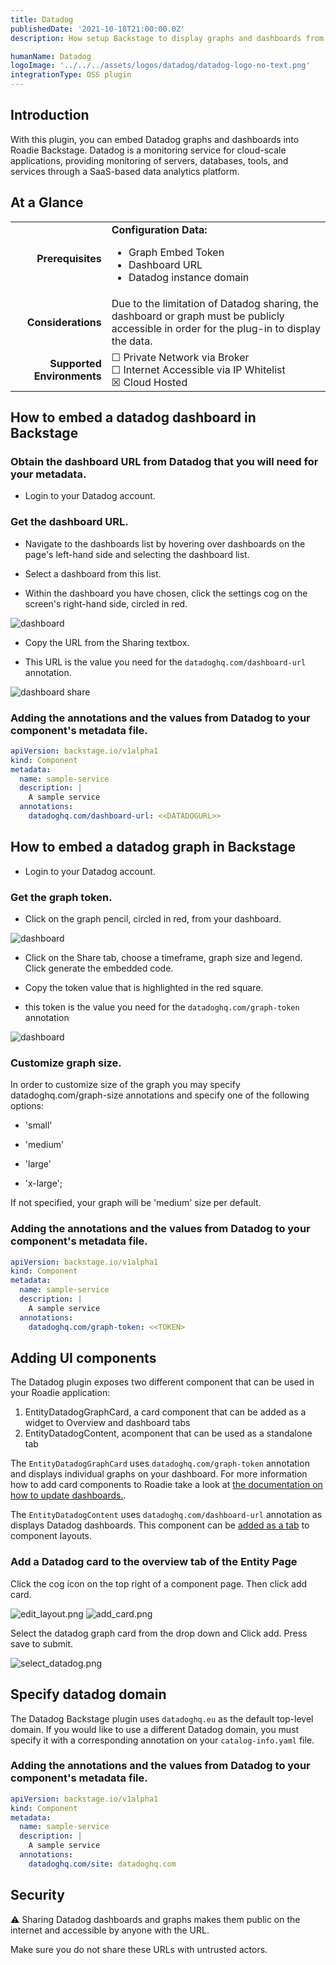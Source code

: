 ```yaml
---
title: Datadog
publishedDate: '2021-10-18T21:00:00.0Z'
description: How setup Backstage to display graphs and dashboards from Datadog

humanName: Datadog
logoImage: '../../../assets/logos/datadog/datadog-logo-no-text.png'
integrationType: OSS plugin
---
```


## Introduction

With this plugin, you can embed Datadog graphs and dashboards into Roadie Backstage. Datadog is a monitoring service for cloud-scale applications, providing monitoring of servers, databases, tools, and services through a SaaS-based data analytics platform.

## At a Glance
| | |
|---: | --- |
| **Prerequisites** | **Configuration Data:** <ul><li>Graph Embed Token</li><li>Dashboard URL</li><li>Datadog instance domain</li></ul> |
| **Considerations** | Due to the limitation of Datadog sharing, the dashboard or graph must be publicly accessible in order for the plug-in to display the data. |
| **Supported Environments** | ☐ Private Network via Broker <br /> ☐ Internet Accessible via IP Whitelist <br /> ☒ Cloud Hosted |

## How to embed a datadog dashboard in Backstage

### Obtain the dashboard URL from Datadog that you will need for your metadata.

* Login to your Datadog account.

### Get the dashboard URL.

* Navigate to the dashboards list by hovering over dashboards on the page's left-hand side and selecting the dashboard list.

* Select a dashboard from this list.

* Within the dashboard you have chosen, click the settings cog on the screen's right-hand side, circled in red.

![dashboard](./dd-dashboard.png)

* Copy the URL from the Sharing textbox.

* This URL is the value you need for the `datadoghq.com/dashboard-url` annotation.

![dashboard share](./dd-dashboard-share.png)


### Adding the annotations and the values from Datadog to your component's metadata file.

```yaml
apiVersion: backstage.io/v1alpha1
kind: Component
metadata:
  name: sample-service
  description: |
    A sample service
  annotations:
    datadoghq.com/dashboard-url: <<DATADOGURL>>
```

## How to embed a datadog graph in Backstage

* Login to your Datadog account.

### Get the graph token.

* Click on the graph pencil, circled in red, from your dashboard.

![dashboard](./dd-dashboard-2.png)

* Click on the Share tab, choose a timeframe, graph size and legend. Click generate the embedded code.

* Copy the token value that is highlighted in the red square.

* this token is the value you need for the `datadoghq.com/graph-token` annotation

![dashboard](./dd-graph-share.png)

### Customize graph size.

In order to customize size of the graph you may specify datadoghq.com/graph-size annotations and specify one of the following options:

* 'small'

* 'medium'

* 'large'

* 'x-large';

If not specified, your graph will be 'medium' size per default.

### Adding the annotations and the values from Datadog to your component's metadata file.

```yaml
apiVersion: backstage.io/v1alpha1
kind: Component
metadata:
  name: sample-service
  description: |
    A sample service
  annotations:
    datadoghq.com/graph-token: <<TOKEN>
```


## Adding UI components

The Datadog plugin exposes two different component that can be used in your Roadie application:

1. EntityDatadogGraphCard, a card component that can be added as a widget to Overview and dashboard tabs
2. EntityDatadogContent, acomponent that can be used as a standalone tab


The `EntityDatadogGraphCard` uses `datadoghq.com/graph-token` annotation and displays individual graphs on your dashboard.
For more information how to add card components to Roadie take a look at [the documentation on how to update dashboards.](/docs/getting-started/updating-the-ui/#updating-dashboards).


The `EntityDatadogContent` uses `datadoghq.com/dashboard-url` annotation as displays Datadog dashboards.
This component can be [added as a tab](/docs/getting-started/updating-the-ui#updating-tabs) to component layouts.


### Add a Datadog card to the overview tab of the Entity Page

Click the cog icon on the top right of a component page. Then click add card.

![edit_layout.png](./edit_layout.png)
![add_card.png](./add_card.png)

Select the datadog graph card from the drop down and Click add. Press save to submit.

![select_datadog.png](./select_datadog.png)


## Specify datadog domain

The Datadog Backstage plugin uses `datadoghq.eu` as the default top-level domain. If you would like to use a different Datadog domain, you must specify it with a corresponding annotation on your `catalog-info.yaml` file.

### Adding the annotations and the values from Datadog to your component's metadata file.

```yaml
apiVersion: backstage.io/v1alpha1
kind: Component
metadata:
  name: sample-service
  description: |
    A sample service
  annotations:
    datadoghq.com/site: datadoghq.com
```


## Security

⚠️ Sharing Datadog dashboards and graphs makes them public on the internet and accessible by anyone with the URL.

Make sure you do not share these URLs with untrusted actors.
